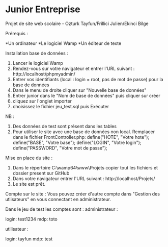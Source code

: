 # Junior Entreprise
Projet de site web scolaire - Ozturk Tayfun/Frillici Julien/Ekinci Bilge

Prérequis :

*Un ordinateur
*Le logiciel Wamp
*Un éditeur de texte

Installation base de données :
1. Lancer le logiciel Wamp
2. Rendez-vous sur votre navigateur et entrer l'URL suivant : http://localhost/phpmyadmin/
3. Entrer vos identifiants (local : login = root, pas de mot de passe) pour la base de données
4. Dans le menu de droite cliquer sur "Nouvelle base de données"
5. Entrer junior dans le "Nom de base de données" puis cliquer sur créer
6. cliquez sur l'onglet importer
7. choisissez le fichier jeu_test.sql puis Exécuter

NB : 
1. Des données de test sont présent dans les tables
2. Pour utiliser le site avec une base de données non local.
	Remplacer dans le fichier FrontController.php:
	define("HOTE",     "Votre hote");
    	define("BASE",     "Votre base");
    	define("LOGIN",    "Votre login");
    	define("PASSWORD", "Votre mot de passe");

Mise en place du site :
1. Dans le répertoire C:\wamp64\www\Projets copier tout les fichiers et dossier present sur GitHub
2. Dans votre navigateur entrer l'URL suivant : http://localhost/Projets/ 
3. Le site est prêt.

Compte sur le site :
Vous pouvez créer d'autre compte dans "Gestion des utlisateurs" en vous connectant en administrateur.

Dans le jeu de test les comptes sont : 
administrateur :

login: test1234 
mdp: toto

utilisateur :

login: tayfun
mdp: test
